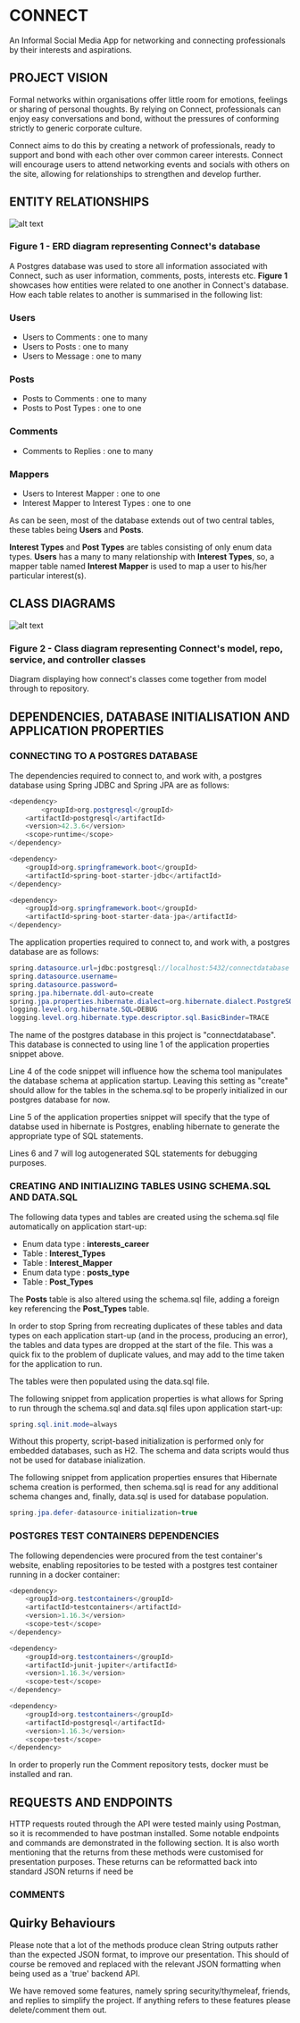 # CONNECT
An Informal Social Media App for networking and connecting professionals by their interests and aspirations.

## PROJECT VISION

Formal networks within organisations offer little room for emotions, feelings or sharing of personal thoughts. By relying on Connect, professionals can enjoy easy conversations and bond, without the pressures of conforming strictly to generic corporate culture. 

Connect aims to do this by creating a network of professionals, ready to support and bond with each other over common career interests. Connect will encourage users to attend networking events and socials with others on the site, allowing for relationships to strengthen and develop further. 

## ENTITY RELATIONSHIPS

![alt text](https://github.com/LMBroadhurst/backEndProjectGroup5/blob/main/ERD%20Final%20-%20BEP%20(3).jpg)
### Figure 1 - ERD diagram representing Connect's database

A Postgres database was used to store all information associated with Connect, such as user information, comments, posts, interests etc. **Figure 1** showcases how entities were related to one another in Connect's database. How each table relates to another is summarised in the following list:

### Users 
- Users to Comments : one to many
- Users to Posts : one to many 
- Users to Message : one to many
### Posts
- Posts to Comments : one to many 
- Posts to Post Types : one to one 
### Comments
- Comments to Replies : one to many 
### Mappers
- Users to Interest Mapper : one to one
- Interest Mapper to Interest Types : one to one 

As can be seen, most of the database extends out of two central tables, these tables being **Users** and **Posts**.   

**Interest Types** and **Post Types** are tables consisting of only enum data types. **Users** has a many to many relationship with **Interest Types**, so, a mapper table named **Interest Mapper** is used to map a user to his/her particular interest(s). 

## CLASS DIAGRAMS

![alt text](https://github.com/LMBroadhurst/backEndProjectGroup5/blob/main/Class%20Diagrams%20-%20BEP.jpg)
### Figure 2 - Class diagram representing Connect's model, repo, service, and controller classes

Diagram displaying how connect's classes come together from model through to repository.


## DEPENDENCIES, DATABASE INITIALISATION AND APPLICATION PROPERTIES

### CONNECTING TO A POSTGRES DATABASE

The dependencies required to connect to, and work with, a postgres database using Spring JDBC and Spring JPA  are as follows:
``` java
<dependency>
        <groupId>org.postgresql</groupId>
	<artifactId>postgresql</artifactId>
	<version>42.3.6</version>
	<scope>runtime</scope>
</dependency>

<dependency>
	<groupId>org.springframework.boot</groupId>
	<artifactId>spring-boot-starter-jdbc</artifactId>
</dependency>

<dependency>
	<groupId>org.springframework.boot</groupId>
	<artifactId>spring-boot-starter-data-jpa</artifactId>
</dependency>		
```

The application properties required to connect to, and work with, a postgres database are as follows:

```java
spring.datasource.url=jdbc:postgresql://localhost:5432/connectdatabase
spring.datasource.username=
spring.datasource.password=
spring.jpa.hibernate.ddl-auto=create
spring.jpa.properties.hibernate.dialect=org.hibernate.dialect.PostgreSQL81Dialect 
logging.level.org.hibernate.SQL=DEBUG
logging.level.org.hibernate.type.descriptor.sql.BasicBinder=TRACE
```

The name of the postgres database in this project is "connectdatabase". This database is connected to using line 1 of the application properties snippet above. 

Line 4 of the code snippet will influence how the schema tool manipulates the database schema at application startup. Leaving this setting as "create" should allow for the tables in the schema.sql to be properly initialized in our postgres database for now.

Line 5 of the application properties snippet will specify that the type of databse used in hibernate is Postgres, enabling hibernate to generate the appropriate type of SQL statements.

Lines 6 and 7 will log autogenerated SQL statements for debugging purposes.

### CREATING AND INITIALIZING TABLES USING SCHEMA.SQL AND DATA.SQL

The following data types and tables are created using the schema.sql file automatically on application start-up:

- Enum data type : **interests_career**
- Table : **Interest_Types**
- Table : **Interest_Mapper**
- Enum data type : **posts_type**
- Table : **Post_Types**

The **Posts** table is also altered using the schema.sql file, adding a foreign key referencing the **Post_Types** table.

In order to stop Spring from recreating duplicates of these tables and data types on each application start-up (and in the process, producing an error), the tables and data types are dropped at the start of the file. This was a quick fix to the problem of duplicate values, and may add to the time taken for the application to run.

The tables were then populated using the data.sql file.

The following snippet from application properties is what allows for Spring to run through the schema.sql and data.sql files upon application start-up:

```java
spring.sql.init.mode=always
```

Without this property, script-based initialization is performed only for embedded databases, such as H2. The schema and data scripts would thus not be used for database inialization.

The following snippet from application properties ensures that Hibernate schema creation is performed, then schema.sql is read for any additional schema changes and, finally, data.sql is used for database population.

```java
spring.jpa.defer-datasource-initialization=true
```
### POSTGRES TEST CONTAINERS DEPENDENCIES

The following dependencies were procured from the test container's website, enabling repositories to be tested with a postgres test container running in a docker container:

```java
<dependency>
    <groupId>org.testcontainers</groupId>
    <artifactId>testcontainers</artifactId>
    <version>1.16.3</version>
    <scope>test</scope>
</dependency>

<dependency>
    <groupId>org.testcontainers</groupId>
    <artifactId>junit-jupiter</artifactId>
    <version>1.16.3</version>
    <scope>test</scope>
</dependency>

<dependency>
    <groupId>org.testcontainers</groupId>
    <artifactId>postgresql</artifactId>
    <version>1.16.3</version>
    <scope>test</scope>
</dependency>
```
In order to properly run the Comment repository tests, docker must be installed and ran.

## REQUESTS AND ENDPOINTS

HTTP requests routed through the API were tested mainly using Postman, so it is recommended to have postman installed. Some notable endpoints and commands are demonstrated in the following section. It is also worth mentioning that the returns from these methods were customised for presentation purposes. These returns can be reformatted back into standard JSON returns if need be

### COMMENTS



## Quirky Behaviours
Please note that a lot of the methods produce clean String outputs rather than the expected JSON format, to improve our presentation. This should of course be removed and replaced with the relevant JSON formatting when being used as a 'true' backend API.

We have removed some features, namely spring security/thymeleaf, friends, and replies to simplify the project. If anything refers to these features please delete/comment them out.


